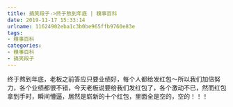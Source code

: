 ```yaml
---
title: 搞笑段子->终于熬到年底 | 糗事百科
date: 2019-11-17 15:33:14
urlname: 11624902eba1c3b0be965ffb9760e83e
tags: 
- 糗事百科
categories:
- 糗事百科
- 搞笑段子
---
```

终于熬到年底，老板之前答应只要业绩好，每个人都给发红包～所以我们加倍努力，各个业绩都很不错，今天老板说要给我们发红包了，各个激动不已，然而红包拿到手时，瞬间懵逼，居然是崭新的十个红包，里面全是空的，空的！！！


